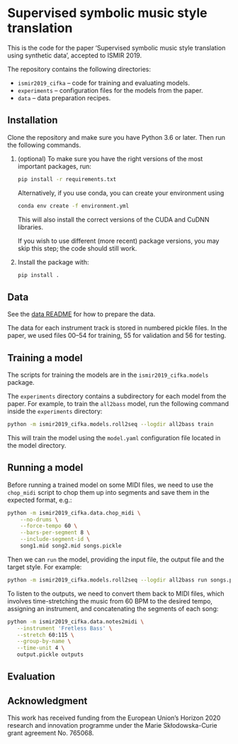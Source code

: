 # Supervised symbolic music style translation
This is the code for the paper ‘Supervised symbolic music style translation using synthetic data’, accepted to ISMIR 2019.

The repository contains the following directories:
- `ismir2019_cifka` – code for training and evaluating models.
- `experiments` – configuration files for the models from the paper.
- `data` – data preparation recipes.

## Installation

Clone the repository and make sure you have Python 3.6 or later. Then run the following commands.

1. (optional) To make sure you have the right versions of the most important packages, run:
   ```sh
   pip install -r requirements.txt
   ```
   Alternatively, if you use conda, you can create your environment using
   ```sh
   conda env create -f environment.yml
   ```
   This will also install the correct versions of the CUDA and CuDNN libraries.
   
   If you wish to use different (more recent) package versions, you may skip this step; the code should still work.

2. Install the package with:

   ```sh
   pip install .
   ```

## Data

See the [data README](data/README.md) for how to prepare the data.

The data for each instrument track is stored in numbered pickle files. In the paper, we used files 00–54 for training, 55 for validation and 56 for testing.

## Training a model

The scripts for training the models are in the `ismir2019_cifka.models` package.

The `experiments` directory contains a subdirectory for each model from the paper. For example, to train the `all2bass` model, run the following command inside the `experiments` directory:
```sh
python -m ismir2019_cifka.models.roll2seq --logdir all2bass train
```
This will train the model using the `model.yaml` configuration file located in the model directory.

## Running a model

Before running a trained model on some MIDI files, we need to use the `chop_midi` script to chop them up into segments and save them in the expected format, e.g.:
```sh
python -m ismir2019_cifka.data.chop_midi \
    --no-drums \
    --force-tempo 60 \
    --bars-per-segment 8 \
    --include-segment-id \
    song1.mid song2.mid songs.pickle
```
Then we can `run` the model, providing the input file, the output file and the target style. For example:
```sh
python -m ismir2019_cifka.models.roll2seq --logdir all2bass run songs.pickle output.pickle ZZREGGAE
```
To listen to the outputs, we need to convert them back to MIDI files, which involves time-stretching the music from 60 BPM to the desired tempo, assigning an instrument, and concatenating the segments of each song:
```sh
python -m ismir2019_cifka.data.notes2midi \
   --instrument 'Fretless Bass' \
   --stretch 60:115 \
   --group-by-name \
   --time-unit 4 \
   output.pickle outputs
```

## Evaluation

## Acknowledgment
This work has received funding from the European Union’s Horizon 2020 research and innovation programme under the Marie Skłodowska-Curie grant agreement No. 765068.
